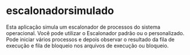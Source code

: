 # escalonadorsimulado

Esta aplicação simula um escalonador de processos do sistema operacional.
Você pode utilizar o Escalonador padrão ou o personalizado. Pode iniciar vários processos e
depois observar o resultado da fila de execução e fila de bloqueio nos arquivos de execução ou bloqueio.